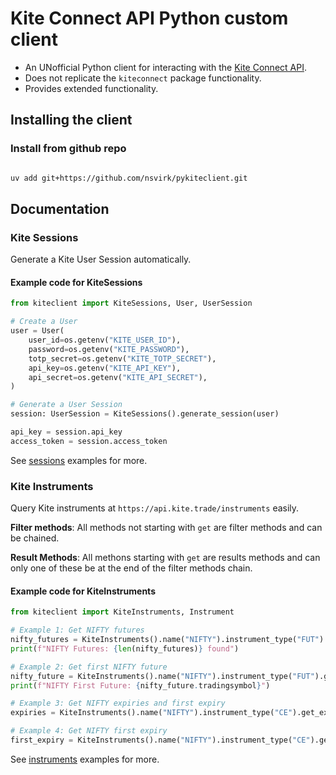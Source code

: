 # Kite Connect API Python custom client

- An UNofficial Python client for interacting with the [Kite Connect API](https://kite.trade).
- Does not replicate the `kiteconnect` package functionality.
- Provides extended functionality.

## Installing the client

### Install from github repo

```bash

uv add git+https://github.com/nsvirk/pykiteclient.git
```

## Documentation

### Kite Sessions

Generate a Kite User Session automatically.

#### Example code for KiteSessions

```python
from kiteclient import KiteSessions, User, UserSession

# Create a User
user = User(
    user_id=os.getenv("KITE_USER_ID"),
    password=os.getenv("KITE_PASSWORD"),
    totp_secret=os.getenv("KITE_TOTP_SECRET"),
    api_key=os.getenv("KITE_API_KEY"),
    api_secret=os.getenv("KITE_API_SECRET"),
)

# Generate a User Session
session: UserSession = KiteSessions().generate_session(user)

api_key = session.api_key
access_token = session.access_token
```

See [sessions](examples/sessions.py) examples for more.

### Kite Instruments

Query Kite instruments at `https://api.kite.trade/instruments` easily.

**Filter methods**: All methods not starting with `get` are filter methods and can be chained.

**Result Methods**: All methons starting with `get` are results methods and can only one of these be at the end of the filter methods chain.

#### Example code for KiteInstruments

```python
from kiteclient import KiteInstruments, Instrument

# Example 1: Get NIFTY futures
nifty_futures = KiteInstruments().name("NIFTY").instrument_type("FUT").get_all()
print(f"NIFTY Futures: {len(nifty_futures)} found")

# Example 2: Get first NIFTY future
nifty_future = KiteInstruments().name("NIFTY").instrument_type("FUT").get_first()
print(f"NIFTY First Future: {nifty_future.tradingsymbol}")

# Example 3: Get NIFTY expiries and first expiry
expiries = KiteInstruments().name("NIFTY").instrument_type("CE").get_expiries()

# Example 4: Get NIFTY first expiry
first_expiry = KiteInstruments().name("NIFTY").instrument_type("CE").get_first().expiry
```

See [instruments](examples/instruments.py) examples for more.

